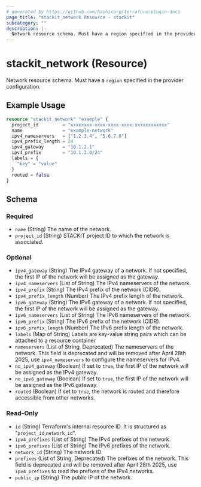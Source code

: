 ```yaml
---
# generated by https://github.com/hashicorp/terraform-plugin-docs
page_title: "stackit_network Resource - stackit"
subcategory: ""
description: |-
  Network resource schema. Must have a region specified in the provider configuration.
---
```


# stackit_network (Resource)

Network resource schema. Must have a `region` specified in the provider configuration.

## Example Usage

```terraform
resource "stackit_network" "example" {
  project_id         = "xxxxxxxx-xxxx-xxxx-xxxx-xxxxxxxxxxxx"
  name               = "example-network"
  ipv4_nameservers   = ["1.2.3.4", "5.6.7.8"]
  ipv4_prefix_length = 24
  ipv4_gateway       = "10.1.2.1"
  ipv4_prefix        = "10.1.2.0/24"
  labels = {
    "key" = "value"
  }
  routed = false
}
```

<!-- schema generated by tfplugindocs -->
## Schema

### Required

- `name` (String) The name of the network.
- `project_id` (String) STACKIT project ID to which the network is associated.

### Optional

- `ipv4_gateway` (String) The IPv4 gateway of a network. If not specified, the first IP of the network will be assigned as the gateway.
- `ipv4_nameservers` (List of String) The IPv4 nameservers of the network.
- `ipv4_prefix` (String) The IPv4 prefix of the network (CIDR).
- `ipv4_prefix_length` (Number) The IPv4 prefix length of the network.
- `ipv6_gateway` (String) The IPv6 gateway of a network. If not specified, the first IP of the network will be assigned as the gateway.
- `ipv6_nameservers` (List of String) The IPv6 nameservers of the network.
- `ipv6_prefix` (String) The IPv6 prefix of the network (CIDR).
- `ipv6_prefix_length` (Number) The IPv6 prefix length of the network.
- `labels` (Map of String) Labels are key-value string pairs which can be attached to a resource container
- `nameservers` (List of String, Deprecated) The nameservers of the network. This field is deprecated and will be removed after April 28th 2025, use `ipv4_nameservers` to configure the nameservers for IPv4.
- `no_ipv4_gateway` (Boolean) If set to `true`, the first IP of the network will be assigned as the IPv4 gateway.
- `no_ipv6_gateway` (Boolean) If set to `true`, the first IP of the network will be assigned as the IPv6 gateway.
- `routed` (Boolean) If set to `true`, the network is routed and therefore accessible from other networks.

### Read-Only

- `id` (String) Terraform's internal resource ID. It is structured as "`project_id`,`network_id`".
- `ipv4_prefixes` (List of String) The IPv4 prefixes of the network.
- `ipv6_prefixes` (List of String) The IPv6 prefixes of the network.
- `network_id` (String) The network ID.
- `prefixes` (List of String, Deprecated) The prefixes of the network. This field is deprecated and will be removed after April 28th 2025, use `ipv4_prefixes` to read the prefixes of the IPv4 networks.
- `public_ip` (String) The public IP of the network.

